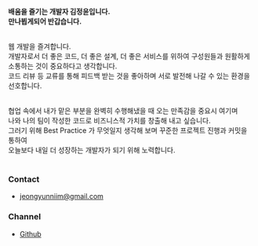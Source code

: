 **배움을 즐기는 개발자 김정윤입니다.**  
**만나뵙게되어 반갑습니다.**  
<br/>

웹 개발을 즐겨합니다.  
개발자로서 더 좋은 코드, 더 좋은 설계, 더 좋은 서비스를 위하여 구성원들과 원활하게 소통하는 것이 중요하다고 생각합니다.  
코드 리뷰 등 교류를 통해 피드백 받는 것을 좋아하며 서로 발전해 나갈 수 있는 환경을 선호합니다.  
<br/>

협업 속에서 내가 맡은 부분을 완벽히 수행해냈을 때 오는 만족감을 중요시 여기며  
나와 나의 팀이 작성한 코드로 비즈니스적 가치를 창출해 내고 싶습니다.  
그러기 위해 Best Practice 가 무엇일지 생각해 보며 꾸준한 프로젝트 진행과 커밋을 통하여  
오늘보다 내일 더 성장하는 개발자가 되기 위해 노력합니다.  
<br/>

### Contact

- jeongyunniim@gmail.com

### Channel

- [Github](https://github.com/je0ngyun)
